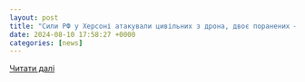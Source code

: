 ```yaml
---
layout: post
title: "Сили РФ у Херсоні атакували цивільних з дрона, двоє поранених – влада"
date: 2024-08-10 17:58:27 +0000
categories: [news]
---
```


[Читати далі](https://www.radiosvoboda.org/a/news-kherson-obstril-dron-rosiya-viyna-ova/33073592.html)
